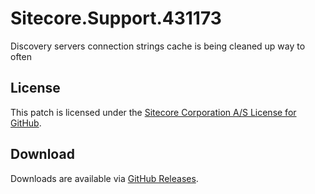 # Sitecore.Support.431173
Discovery servers connection strings cache is being cleaned up way to often

## License  
This patch is licensed under the [Sitecore Corporation A/S License for GitHub](https://github.com/sitecoresupport/Sitecore.Support.431173/blob/master/LICENSE).  

## Download  
Downloads are available via [GitHub Releases](https://github.com/sitecoresupport/Sitecore.Support.431173/releases).  
